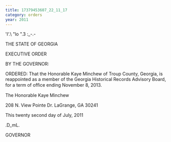 ```yaml
---
title: 17379453607_22_11_17
category: orders
year: 2011
---
```

 

'I‘.\ "lo ".3 :_-.-

THE STATE OF GEORGIA

EXECUTIVE ORDER

BY THE GOVERNOR:

ORDERED: That the Honorable Kaye Minchew of Troup County, Georgia, is
reappointed as a member of the Georgia Historical Records
Advisory Board, for a term of ofﬁce ending November 8, 2013.

The Honorable Kaye Minchew

208 N. View Pointe Dr.
LaGrange, GA 30241

This twenty second day of July, 2011

 .D_mL.

GOVERNOR

